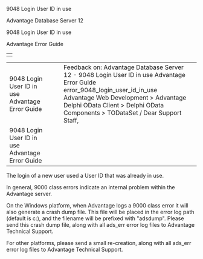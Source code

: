 9048 Login User ID in use




Advantage Database Server 12  

9048 Login User ID in use

Advantage Error Guide

|  |
| --- |
|  |

|  |  |  |  |  |
| --- | --- | --- | --- | --- |
| 9048 Login User ID in use  Advantage Error Guide |  |  | Feedback on: Advantage Database Server 12 - 9048 Login User ID in use Advantage Error Guide error\_9048\_login\_user\_id\_in\_use Advantage Web Development > Advantage Delphi OData Client > Delphi OData Components > TODataSet / Dear Support Staff, |  |
| 9048 Login User ID in use  Advantage Error Guide |  |  |  |  |

The login of a new user used a User ID that was already in use.

In general, 9000 class errors indicate an internal problem within the Advantage server.

On the Windows platform, when Advantage logs a 9000 class error it will also generate a crash dump file. This file will be placed in the error log path (default is c:\), and the filename will be prefixed with "adsdump". Please send this crash dump file, along with all ads\_err error log files to Advantage Technical Support.

For other platforms, please send a small re-creation, along with all ads\_err error log files to Advantage Technical Support.